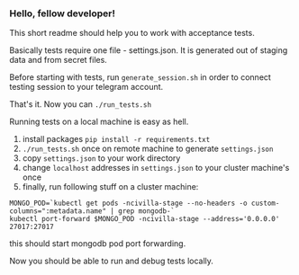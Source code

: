 ### Hello, fellow developer!

This short readme should help you to work with acceptance tests.  

Basically tests require one file - settings.json. It is generated out of staging data
and from secret files.  

Before starting with tests, run `generate_session.sh` in order to connect testing
session to your telegram account. 

That's it. Now you can `./run_tests.sh`

Running tests on a local machine is easy as hell.
1. install packages `pip install -r requirements.txt`
2. `./run_tests.sh` once on remote machine to generate `settings.json`
3. copy `settings.json` to your work directory
4. change `localhost` addresses in `settings.json` to your cluster machine's once
5. finally, run following stuff on a cluster machine:
```
MONGO_POD=`kubectl get pods -ncivilla-stage --no-headers -o custom-columns=":metadata.name" | grep mongodb-`
kubectl port-forward $MONGO_POD -ncivilla-stage --address='0.0.0.0' 27017:27017
```
this should start mongodb pod port forwarding.  

Now you should be able to run and debug tests locally.
